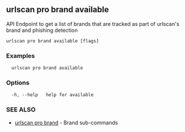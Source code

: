 ## urlscan pro brand available

API Endpoint to get a list of brands that are tracked as part of urlscan's brand and phishing detection

```
urlscan pro brand available [flags]
```

### Examples

```
  urlscan pro brand available
```

### Options

```
  -h, --help   help for available
```

### SEE ALSO

* [urlscan pro brand](urlscan_pro_brand.md)	 - Brand sub-commands


